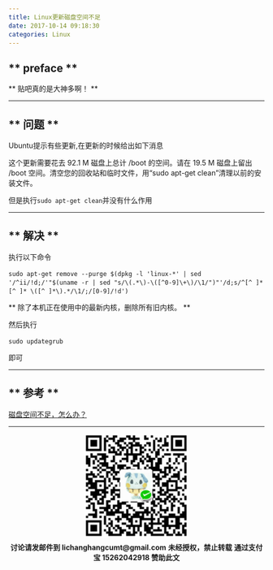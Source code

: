 ```yaml
---
title: Linux更新磁盘空间不足
date: 2017-10-14 09:18:30
categories: Linux 
---
```


## ** preface **

** 贴吧真的是大神多啊！ **

**************

## ** 问题 **

Ubuntu提示有些更新,在更新的时候给出如下消息

这个更新需要花去 92.1 M 磁盘上总计 /boot 的空间。请在 19.5 M 磁盘上留出 /boot 空间。清空您的回收站和临时文件，用“sudo apt-get clean”清理以前的安装文件。

但是执行`sudo apt-get clean`并没有什么作用

***************

## ** 解决 **


执行以下命令

`sudo apt-get remove --purge $(dpkg -l 'linux-*' | sed '/^ii/!d;/'"$(uname -r | sed "s/\(.*\)-\([^0-9]\+\)/\1/")"'/d;s/^[^ ]* [^ ]* \([^ ]*\).*/\1/;/[0-9]/!d')`

**<span class="under0"> 除了本机正在使用中的最新内核，删除所有旧内核。</span> **

然后执行

`sudo updategrub`

即可

***************

## ** 参考 **
[磁盘空间不足，怎么办？](http://tieba.baidu.com/p/2813472589)
***************

<div width="100%" align="center"><img src="/img/wx.png" alt="微信赞助二维码"></div></div>
<p style="margin-top: 0.4em; text-align: center">
      <b style="font-size: 1em;">讨论请发邮件到 lichanghangcumt@gmail.com</b>
      <b style="font-size: 1em;">未经授权，禁止转载</b>
      <b style="font-size: 1em;">通过支付宝 15262042918 赞助此文</b>
 </p>
